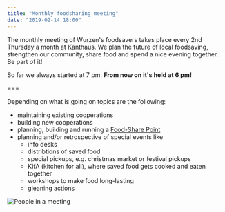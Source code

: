 ```yaml
---
title: "Monthly foodsharing meeting"
date: "2019-02-14 18:00"
---
```


The monthly meeting of Wurzen's foodsavers takes place every 2nd Thursday a month at Kanthaus. We plan the future of local foodsaving, strengthen our community, share food and spend a nice evening together. Be part of it!

So far we always started at 7 pm. **From now on it's held at 6 pm!**

===

Depending on what is going on topics are the following:
- maintaining existing cooperations
- building new cooperations
- planning, building and running a [Food-Share Point](https://yunity.atlassian.net/wiki/spaces/FSINT/pages/43909145/Food-Share+Point+Mini+Manual)
- planning and/or retrospective of special events like
  - info desks
  - distribtions of saved food
  - special pickups, e.g. christmas market or festival pickups
  - KifA (kitchen for all), where saved food gets cooked and eaten together
  - workshops to make food long-lasting
  - gleaning actions

![People in a meeting](/pics/morningMeeting_cropped.jpg)
